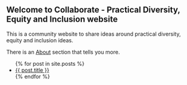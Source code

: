 ## Welcome to Collaborate - Practical Diversity, Equity and Inclusion website

This is a community website to share ideas around practical diversity, equity and inclusion ideas.

There is an [About](about) section that tells you more.



<ul>
  {% for post in site.posts %}
    <li>
      <a href="{{ post.url }}">{{ post.title }}</a>
    </li>
  {% endfor %}
</ul>
